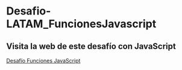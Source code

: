 # Desafio-LATAM_FuncionesJavascript

## Visita la web de este desafío con JavaScript
<a href="https://carolinalunasfarah.github.io/Desafio-LATAM_FuncionesJS/" target="_blank" rel="noopener noreferrer">Desafío Funciones JavaScript</a>